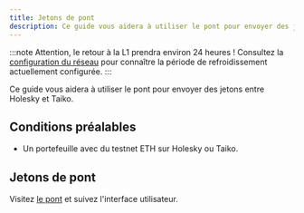 ```yaml
---
title: Jetons de pont
description: Ce guide vous aidera à utiliser le pont pour envoyer des jetons entre Holesky et Taiko.
---
```


:::note
Attention, le retour à la L1 prendra environ 24 heures ! Consultez la [configuration du réseau](/network-reference/network-configuration) pour connaître la période de refroidissement actuellement configurée.
:::

Ce guide vous aidera à utiliser le pont pour envoyer des jetons entre Holesky et Taiko.

## Conditions préalables

- Un portefeuille avec du testnet ETH sur Holesky ou Taiko.

## Jetons de pont

Visitez [le pont](https://bridge.katla.taiko.xyz) et suivez l'interface utilisateur.
